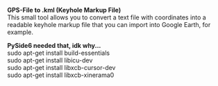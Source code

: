 **GPS-File to .kml (Keyhole Markup File)**  
This small tool allows you to convert a text file with coordinates into a readable keyhole markup file that you can import into Google Earth, for example.  

  

**PySide6 needed that, idk why...**  
sudo apt-get install build-essentials  
sudo apt-get install libicu-dev  
sudo apt-get install libxcb-cursor-dev  
sudo apt-get install libxcb-xinerama0  
